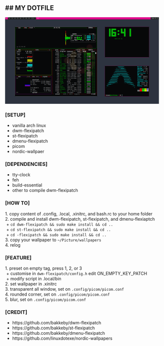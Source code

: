 <h2>## MY DOTFILE</h2>
<p><img src="Pictures/screenshot/00.png"></p>
<h3>[SETUP]</h2>
<ul>
 <li>vanilla arch linux</li>
 <li>dwm-flexipatch</li>
 <li>st-flexipatch</li>
 <li>dmenu-flexipatch</li>
 <li>picom</li>
 <li>nordic-wallpaer</li>
</ul>
<h3>[DEPENDENCIES]</h3>
<ul>
 <li>tty-clock</li>
 <li>feh</li>
 <li>build-essential</li>
 <li>other to compile dwm-flexipatch</l>
</ul>
<h3>[HOW TO]</h3>
 1. copy content of  .config, .local, .xinitrc, and bash.rc to your home folder<br>
 2. compile and install dwm-flexipatch, st-flexipatch, and dmenu-flexiaptch<br>
    &nbsp;+ <code>cd dwm-flexipatch && sudo make install && cd ..</code><br>
    &nbsp;+ <code>cd st-flexipatch && sudo make install && cd ..</code><br>
    &nbsp;+ <code>cd -flexipatch && sudo make install && cd ..</code><br>
 3. copy your wallpaper to <code>~/Picture/wallpapers</code><br>
 4. relog<br>

<h3>[FEATURE]</h3>
 1. preset on empty tag, press 1, 2, or 3<br>
    &nbsp;+ customise in <code>dwm-flexipatch/config.h</code> edit ON_EMPTY_KEY_PATCH<br>
    &nbsp;+ modify script in .local/bin<br>
 2. set wallpaper in .xinitrc<br>
 3. transparent all window, set on <code>.config/picom/picom.conf</code><br>
 4. rounded corner, set on <code>.config/picom/picom.conf</code><br>
 5. blur, set on <code>.config/picom/picom.conf</code><br>

<h3>[CREDIT]</h3>
<ul>
 <li>https://github.com/bakkeby/dwm-flexipatch</li>
 <li>https://github.com/bakkeby/st-flexipatch</li>
 <li>https://github.com/bakkeby/dmenu-flexipatch</li>
 <li>https://github.com/linuxdotexe/nordic-wallpapers</li>
</ul>
